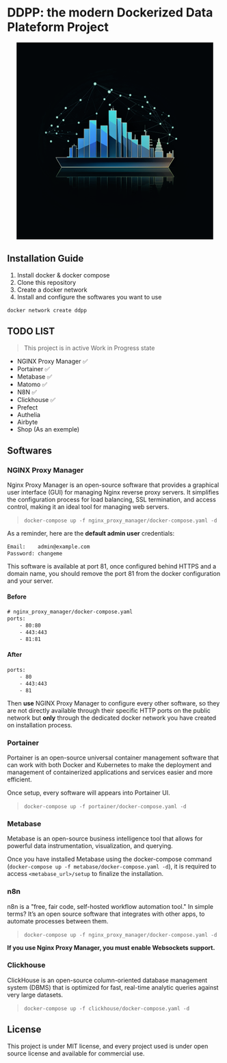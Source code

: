 # DDPP: the modern Dockerized Data Plateform Project

<p align="center">
  <img
    width="460"
    src="docs/ddpp_logo_readme.png">
</p>

## Installation Guide

1. Install docker & docker compose
2. Clone this repository
3. Create a docker network
4. Install and configure the softwares you want to use

```
docker network create ddpp
```

## TODO LIST

> This project is in active Work in Progress state

- NGINX Proxy Manager ✅
- Portainer ✅
- Metabase ✅
- Matomo ✅
- N8N ✅
- Clickhouse ✅
- Prefect
- Authelia
- Airbyte
- Shop (As an exemple)


## Softwares

### NGINX Proxy Manager

Nginx Proxy Manager is an open-source software that provides a graphical user interface (GUI) for managing Nginx reverse proxy servers. It simplifies the configuration process for load balancing, SSL termination, and access control, making it an ideal tool for managing web servers.

> `docker-compose up -f nginx_proxy_manager/docker-compose.yaml -d`

As a reminder, here are the __default admin user__ credentials:

```
Email:    admin@example.com
Password: changeme
```

This software is available at port 81, once configured behind HTTPS and a domain name, you should remove the port 81 from the docker configuration and your server.

#### Before

```
# nginx_proxy_manager/docker-compose.yaml
ports:
    - 80:80
    - 443:443
    - 81:81
```

#### After

```
ports:
    - 80
    - 443:443
    - 81
```

Then **use** NGINX Proxy Manager to configure every other software, so they are not directly available through their specific HTTP ports on the public network but **only** through the dedicated docker network you have created on installation process.

### Portainer

Portainer is an open-source universal container management software that can work with both Docker and Kubernetes to make the deployment and management of containerized applications and services easier and more efficient.

Once setup, every software will appears into Portainer UI.

> `docker-compose up -f portainer/docker-compose.yaml -d`

### Metabase

Metabase is an open-source business intelligence tool that allows for powerful data instrumentation, visualization, and querying.

Once you have installed Metabase using the docker-compose command (`docker-compose up -f metabase/docker-compose.yaml -d`), it is required to access ``<metabase_url>/setup`` to finalize the installation.

### n8n

n8n is a "free, fair code, self-hosted workflow automation tool." In simple terms? It’s an open source software that integrates with other apps, to automate processes between them.

> `docker-compose up -f nginx_proxy_manager/docker-compose.yaml -d`

**If you use Nginx Proxy Manager, you must enable Websockets support.**

### Clickhouse

ClickHouse is an open-source column-oriented database management system (DBMS) that is optimized for fast, real-time analytic queries against very large datasets.

> `docker-compose up -f clickhouse/docker-compose.yaml -d`

## License

This project is under MIT license, and every project used is under open source license and available for commercial use.



